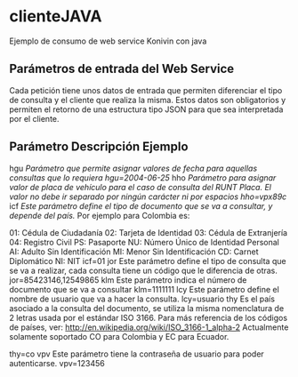 # clienteJAVA
Ejemplo de consumo de web service Konivin con java

Parámetros de entrada del Web Service
--

Cada petición tiene unos datos de entrada que permiten diferenciar el tipo de consulta y el cliente que realiza la misma. Estos datos son obligatorios y permiten el retorno de una estructura tipo JSON para que sea interpretada por el cliente.

Parámetro	Descripción	Ejemplo
-

hgu	*Parámetro que permite asignar valores de fecha para aquellas consultas que lo requiera	hgu=2004-06-25*
hho	*Parámetro para asignar valor de placa de vehículo para el caso de consulta del RUNT Placa. El valor no debe ir separado por ningún carácter ni por espacios	hho=vpx89c*
icf	
*Este parámetro define el tipo de documento que se va a consultar, y depende del país.*
Por ejemplo para Colombia es:

01: Cédula de Ciudadanía
02: Tarjeta de Identidad
03: Cédula de Extranjería
04: Registro Civil
PS: Pasaporte
NU: Número Único de Identidad Personal
AI: Adulto Sin Identificación
MI: Menor Sin Identificación
CD: Carnet Diplomático
NI: NIT
icf=01
jor	Este parámetro define el tipo de consulta que se va a realizar, cada consulta tiene un código que le diferencia de otras.	jor=85423146,12549865
klm	Este parámetro indica el número de documento que se va a consultar	klm=1111111
lcy	Este parámetro define el nombre de usuario que va a hacer la consulta.	lcy=usuario
thy	
Es el país asociado a la consulta del documento, se utiliza la misma nomenclatura de 2 letras usada por el estándar ISO 3166. Para más referencia de los códigos de países, ver: http://en.wikipedia.org/wiki/ISO_3166-1_alpha-2 Actualmente solamente soportado CO para Colombia y EC para Ecuador.

thy=co
vpv	Este parámetro tiene la contraseña de usuario para poder autenticarse.	vpv=123456
